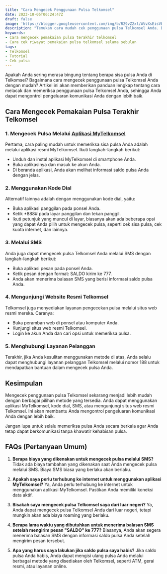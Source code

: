 ```yaml
---
title: "Cara Mengecek Penggunaan Pulsa Telkomsel"
date: 2023-10-05T06:24:47Z
draft: false
image: 'https://blogger.googleusercontent.com/img/b/R29vZ2xl/AVvXsEisVEN3CGSX8eDJZNeQrUPvE9w-YD-x2lOuz72FyyzUkGGsomh8-yd4_WiDJSPPwIYj0cmJnSln9M0wv30cxihkmcSaGENjEEbBTJj6zK7XhSHOuduq6zfoEcEoaldefg5n8XbS_SdKrTDOb38PvWz-wVZEX3SUc63rnC7gTVOiZdTBvOwUCVd8aEweeMg/s480/cara-mengecek-penggunaan-pulsa-telkomsel.webp'
description: "Temukan cara mudah cek penggunaan pulsa Telkomsel Anda. Dapatkan info saldo terkini dengan praktis.."
keywords:
- Cara mengecek pemakaian pulsa terakhir telkomsel
- Cara cek riwayat pemakaian pulsa telkomsel selama sebulan
tags:
- Telkomsel
- Tutorial
- Cek pulsa
---
```


Apakah Anda sering merasa bingung tentang berapa sisa pulsa Anda di Telkomsel? Bagaimana cara mengecek penggunaan pulsa Telkomsel Anda dengan mudah? Artikel ini akan memberikan panduan lengkap tentang cara melacak dan memeriksa penggunaan pulsa Telkomsel Anda, sehingga Anda dapat mengontrol pengeluaran komunikasi Anda dengan lebih baik.

## Cara Mengecek Pemakaian Pulsa Terakhir Telkomsel

### 1. Mengecek Pulsa Melalui [Aplikasi MyTelkomsel](/cara-mengecek-paket-nelpon-telkomsel)
Pertama, cara paling mudah untuk memeriksa sisa pulsa Anda adalah melalui aplikasi resmi MyTelkomsel. Ikuti langkah-langkah berikut:
- Unduh dan instal aplikasi MyTelkomsel di smartphone Anda.
- Buka aplikasinya dan masuk ke akun Anda.
- Di beranda aplikasi, Anda akan melihat informasi saldo pulsa Anda dengan jelas.

### 2. Menggunakan Kode Dial
Alternatif lainnya adalah dengan menggunakan kode dial, yaitu:
- Buka aplikasi panggilan pada ponsel Anda.
- Ketik *888# pada layar panggilan dan tekan panggil.
- Ikuti petunjuk yang muncul di layar, biasanya akan ada beberapa opsi yang dapat Anda pilih untuk mengecek pulsa, seperti cek sisa pulsa, cek kuota internet, dan lainnya.

### 3. Melalui SMS
Anda juga dapat mengecek pulsa Telkomsel Anda melalui SMS dengan langkah-langkah berikut:
- Buka aplikasi pesan pada ponsel Anda.
- Ketik pesan dengan format: SALDO kirim ke 777.
- Anda akan menerima balasan SMS yang berisi informasi saldo pulsa Anda.

### 4. Mengunjungi Website Resmi Telkomsel
Telkomsel juga menyediakan layanan pengecekan pulsa melalui situs web resmi mereka. Caranya:
- Buka peramban web di ponsel atau komputer Anda.
- Kunjungi situs web resmi Telkomsel.
- Login ke akun Anda dan cari opsi untuk memeriksa pulsa.

### 5. Menghubungi Layanan Pelanggan
Terakhir, jika Anda kesulitan menggunakan metode di atas, Anda selalu dapat menghubungi layanan pelanggan Telkomsel melalui nomor 188 untuk mendapatkan bantuan dalam mengecek pulsa Anda.

## Kesimpulan
Mengecek penggunaan pulsa Telkomsel sekarang menjadi lebih mudah dengan berbagai pilihan metode yang tersedia. Anda dapat menggunakan aplikasi MyTelkomsel, kode dial, SMS, atau mengunjungi situs web resmi Telkomsel. Ini akan membantu Anda mengontrol pengeluaran komunikasi Anda dengan lebih baik.

Jangan lupa untuk selalu memeriksa pulsa Anda secara berkala agar Anda tetap dapat berkomunikasi tanpa khawatir kehabisan pulsa.

## FAQs (Pertanyaan Umum)

1. **Berapa biaya yang dikenakan untuk mengecek pulsa melalui SMS?**
   Tidak ada biaya tambahan yang dikenakan saat Anda mengecek pulsa melalui SMS. Biaya SMS biasa yang berlaku akan berlaku.

2. **Apakah saya perlu terhubung ke internet untuk menggunakan aplikasi MyTelkomsel?**
   Ya, Anda perlu terhubung ke internet untuk menggunakan aplikasi MyTelkomsel. Pastikan Anda memiliki koneksi data aktif.

3. **Bisakah saya mengecek pulsa Telkomsel saya dari luar negeri?**
   Ya, Anda dapat mengecek pulsa Telkomsel Anda dari luar negeri, tetapi mungkin akan ada biaya roaming yang berlaku.

4. **Berapa lama waktu yang dibutuhkan untuk menerima balasan SMS setelah mengirim pesan "SALDO" ke 777?**
   Biasanya, Anda akan segera menerima balasan SMS dengan informasi saldo pulsa Anda setelah mengirim pesan tersebut.

5. **Apa yang harus saya lakukan jika saldo pulsa saya habis?**
   Jika saldo pulsa Anda habis, Anda dapat mengisi ulang pulsa Anda melalui berbagai metode yang disediakan oleh Telkomsel, seperti ATM, gerai resmi, atau layanan online.